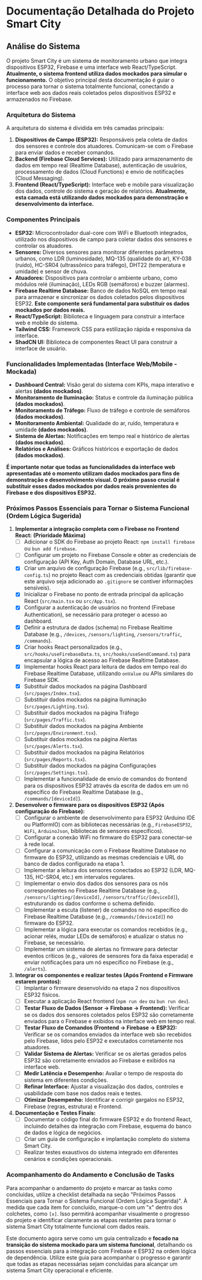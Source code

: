 # Documentação Detalhada do Projeto Smart City

## Análise do Sistema

O projeto Smart City é um sistema de monitoramento urbano que integra dispositivos ESP32, Firebase e uma interface web React/TypeScript. **Atualmente, o sistema frontend utiliza dados mockados para simular o funcionamento.** O objetivo principal desta documentação é guiar o processo para tornar o sistema totalmente funcional, conectando a interface web aos dados reais coletados pelos dispositivos ESP32 e armazenados no Firebase.

### Arquitetura do Sistema

A arquitetura do sistema é dividida em três camadas principais:

1.  **Dispositivos de Campo (ESP32):** Responsáveis pela coleta de dados dos sensores e controle dos atuadores. Comunicam-se com o Firebase para enviar dados e receber comandos.
2.  **Backend (Firebase Cloud Services):** Utilizado para armazenamento de dados em tempo real (Realtime Database), autenticação de usuários, processamento de dados (Cloud Functions) e envio de notificações (Cloud Messaging).
3.  **Frontend (React/TypeScript):** Interface web e mobile para visualização dos dados, controle do sistema e geração de relatórios. **Atualmente, esta camada está utilizando dados mockados para demonstração e desenvolvimento da interface.**

### Componentes Principais

*   **ESP32:** Microcontrolador dual-core com WiFi e Bluetooth integrados, utilizado nos dispositivos de campo para coletar dados dos sensores e controlar os atuadores.
*   **Sensores:** Diversos sensores para monitorar diferentes parâmetros urbanos, como LDR (luminosidade), MQ-135 (qualidade do ar), KY-038 (ruído), HC-SR04 (ultrassônico para tráfego), DHT22 (temperatura e umidade) e sensor de chuva.
*   **Atuadores:** Dispositivos para controlar o ambiente urbano, como módulos relé (iluminação), LEDs RGB (semáforos) e buzzer (alarmes).
*   **Firebase Realtime Database:** Banco de dados NoSQL em tempo real para armazenar e sincronizar os dados coletados pelos dispositivos ESP32. **Este componente será fundamental para substituir os dados mockados por dados reais.**
*   **React/TypeScript:** Biblioteca e linguagem para construir a interface web e mobile do sistema.
*   **Tailwind CSS:** Framework CSS para estilização rápida e responsiva da interface.
*   **ShadCN UI:** Biblioteca de componentes React UI para construir a interface de usuário.

### Funcionalidades Implementadas (Interface Web/Mobile - Mockada)

*   **Dashboard Central:** Visão geral do sistema com KPIs, mapa interativo e alertas **(dados mockados)**.
*   **Monitoramento de Iluminação:** Status e controle da iluminação pública **(dados mockados)**.
*   **Monitoramento de Tráfego:** Fluxo de tráfego e controle de semáforos **(dados mockados)**.
*   **Monitoramento Ambiental:** Qualidade do ar, ruído, temperatura e umidade **(dados mockados)**.
*   **Sistema de Alertas:** Notificações em tempo real e histórico de alertas **(dados mockados)**.
*   **Relatórios e Análises:** Gráficos históricos e exportação de dados **(dados mockados)**.

**É importante notar que todas as funcionalidades da interface web apresentadas até o momento utilizam dados mockados para fins de demonstração e desenvolvimento visual. O próximo passo crucial é substituir esses dados mockados por dados reais provenientes do Firebase e dos dispositivos ESP32.**

### Próximos Passos Essenciais para Tornar o Sistema Funcional (Ordem Lógica Sugerida)

1.  **Implementar a integração completa com o Firebase no Frontend React:** **(Prioridade Máxima)**
    *   [ ] Adicionar o SDK do Firebase ao projeto React: `npm install firebase` ou `bun add firebase`.
    *   [ ] Configurar um projeto no Firebase Console e obter as credenciais de configuração (API Key, Auth Domain, Database URL, etc.).
    *   [x] Criar um arquivo de configuração Firebase (e.g., `src/lib/firebase-config.ts`) no projeto React com as credenciais obtidas (garantir que este arquivo seja adicionado ao `.gitignore` se contiver informações sensíveis).
    *   [x] Inicializar o Firebase no ponto de entrada principal da aplicação React (`src/main.tsx` ou `src/App.tsx`).
    *   [x] Configurar a autenticação de usuários no frontend (Firebase Authentication), se necessário para proteger o acesso ao dashboard.
    *   [x] Definir a estrutura de dados (schema) no Firebase Realtime Database (e.g., `/devices`, `/sensors/lighting`, `/sensors/traffic`, `/commands`).
    *   [x] Criar hooks React personalizados (e.g., `src/hooks/useFirebaseData.ts`, `src/hooks/useSendCommand.ts`) para encapsular a lógica de acesso ao Firebase Realtime Database.
    *   [x] Implementar hooks React para leitura de dados em tempo real do Firebase Realtime Database, utilizando `onValue` ou APIs similares do Firebase SDK.
    *   [x] Substituir dados mockados na página Dashboard (`src/pages/Index.tsx`).
    *   [ ] Substituir dados mockados na página Iluminação (`src/pages/Lighting.tsx`).
    *   [ ] Substituir dados mockados na página Tráfego (`src/pages/Traffic.tsx`).
    *   [ ] Substituir dados mockados na página Ambiente (`src/pages/Environment.tsx`).
    *   [ ] Substituir dados mockados na página Alertas (`src/pages/Alerts.tsx`).
    *   [ ] Substituir dados mockados na página Relatórios (`src/pages/Reports.tsx`).
    *   [ ] Substituir dados mockados na página Configurações (`src/pages/Settings.tsx`).
    *   [ ] Implementar a funcionalidade de envio de comandos do frontend para os dispositivos ESP32 através da escrita de dados em um nó específico do Firebase Realtime Database (e.g., `/commands/[deviceId]`).

2.  **Desenvolver o firmware para os dispositivos ESP32 (Após configuração do Firebase):**
    *   [ ] Configurar o ambiente de desenvolvimento para ESP32 (Arduino IDE ou PlatformIO) com as bibliotecas necessárias (e.g., `FirebaseESP32`, `WiFi`, `ArduinoJson`, bibliotecas de sensores específicos).
    *   [ ] Configurar a conexão WiFi no firmware do ESP32 para conectar-se à rede local.
    *   [ ] Configurar a comunicação com o Firebase Realtime Database no firmware do ESP32, utilizando as mesmas credenciais e URL do banco de dados configurado na etapa 1.
    *   [ ] Implementar a leitura dos sensores conectados ao ESP32 (LDR, MQ-135, HC-SR04, etc.) em intervalos regulares.
    *   [ ] Implementar o envio dos dados dos sensores para os nós correspondentes no Firebase Realtime Database (e.g., `/sensors/lighting/[deviceId]`, `/sensors/traffic/[deviceId]`), estruturando os dados conforme o schema definido.
    *   [ ] Implementar a escuta (listener) de comandos no nó específico do Firebase Realtime Database (e.g., `/commands/[deviceId]`) no firmware do ESP32.
    *   [ ] Implementar a lógica para executar os comandos recebidos (e.g., acionar relés, mudar LEDs de semáforos) e atualizar o status no Firebase, se necessário.
    *   [ ] Implementar um sistema de alertas no firmware para detectar eventos críticos (e.g., valores de sensores fora da faixa esperada) e enviar notificações para um nó específico no Firebase (e.g., `/alerts`).

3.  **Integrar os componentes e realizar testes (Após Frontend e Firmware estarem prontos):**
    *   [ ] Implantar o firmware desenvolvido na etapa 2 nos dispositivos ESP32 físicos.
    *   [ ] Executar a aplicação React frontend (`npm run dev` ou `bun run dev`).
    *   [ ] **Testar Fluxo de Dados (Sensor -> Firebase -> Frontend):** Verificar se os dados dos sensores coletados pelos ESP32 são corretamente enviados para o Firebase e exibidos na interface web em tempo real.
    *   [ ] **Testar Fluxo de Comandos (Frontend -> Firebase -> ESP32):** Verificar se os comandos enviados da interface web são recebidos pelo Firebase, lidos pelo ESP32 e executados corretamente nos atuadores.
    *   [ ] **Validar Sistema de Alertas:** Verificar se os alertas gerados pelos ESP32 são corretamente enviados ao Firebase e exibidos na interface web.
    *   [ ] **Medir Latência e Desempenho:** Avaliar o tempo de resposta do sistema em diferentes condições.
    *   [ ] **Refinar Interface:** Ajustar a visualização dos dados, controles e usabilidade com base nos dados reais e testes.
    *   [ ] **Otimizar Desempenho:** Identificar e corrigir gargalos no ESP32, Firebase (regras, estrutura) e Frontend.

4.  **Documentação e Testes Finais:**
    *   [ ] Documentar o código final do firmware ESP32 e do frontend React, incluindo detalhes da integração com Firebase, esquema do banco de dados e lógica de negócios.
    *   [ ] Criar um guia de configuração e implantação completo do sistema Smart City.
    *   [ ] Realizar testes exaustivos do sistema integrado em diferentes cenários e condições operacionais.

### Acompanhamento do Andamento e Conclusão de Tasks

Para acompanhar o andamento do projeto e marcar as tasks como concluídas, utilize a checklist detalhada na seção "Próximos Passos Essenciais para Tornar o Sistema Funcional (Ordem Lógica Sugerida)". À medida que cada item for concluído, marque-o com um "x" dentro dos colchetes, como `[x]`. Isso permitirá acompanhar visualmente o progresso do projeto e identificar claramente as etapas restantes para tornar o sistema Smart City totalmente funcional com dados reais.

Este documento agora serve como um guia centralizado e **focado na transição do sistema mockado para um sistema funcional**, detalhando os passos essenciais para a integração com Firebase e ESP32 na ordem lógica de dependência. Utilize este guia para acompanhar o progresso e garantir que todas as etapas necessárias sejam concluídas para alcançar um sistema Smart City operacional e eficiente.
